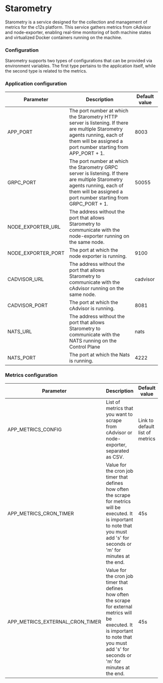 # Starometry

Starometry is a service designed for the collection and management of metrics for the c12s platform. This service gathers metrics from cAdvisor and node-exporter, enabling real-time monitoring of both machine states and virtualized Docker containers running on the machine.

### Configuration

Starometry supports two types of configurations that can be provided via environment variables. The first type pertains to the application itself, while the second type is related to the metrics.

### Application configuration

| Parameter          | Description                                                                                                                                                                                 | Default value |
| ------------------ | ------------------------------------------------------------------------------------------------------------------------------------------------------------------------------------------- | ------------- |
| APP_PORT           | The port number at which the Starometry HTTP server is listening. If there are multiple Starometry agents running, each of them will be assigned a port number starting from APP_PORT + 1.  | 8003          |
| GRPC_PORT          | The port number at which the Starometry GRPC server is listening. If there are multiple Starometry agents running, each of them will be assigned a port number starting from GRPC_PORT + 1. | 50055         |
| NODE_EXPORTER_URL  | The address without the port that allows Starometry to communicate with the node-exporter running on the same node.                                                                         |
| NODE_EXPORTER_PORT | The port at which the node exporter is running.                                                                                                                                             | 9100          |
| CADVISOR_URL       | The address without the port that allows Starometry to communicate with the cAdvisor running on the same node.                                                                              | cadvisor      |
| CADVISOR_PORT      | The port at which the cAdvisor is running.                                                                                                                                                  | 8081          |
| NATS_URL           | The address without the port that allows Starometry to communicate with the NATS running on the Control Plane                                                                               | nats          |
| NATS_PORT          | The port at which the Nats is running.                                                                                                                                                      | 4222          |

### Metrics configuration

| Parameter                       | Description                                                                                                                                                                                    | Default value                   |
| ------------------------------- | ---------------------------------------------------------------------------------------------------------------------------------------------------------------------------------------------- | ------------------------------- |
| APP_METRICS_CONFIG              | List of metrics that you want to scrape from cAdvisor or node-exporter, separated as CSV.                                                                                                      | Link to default list of metrics |
| APP_METRICS_CRON_TIMER          | Value for the cron job timer that defines how often the scrape for metrics will be executed. It is important to note that you must add 's' for seconds or 'm' for minutes at the end.          | 45s                             |
| APP_METRICS_EXTERNAL_CRON_TIMER | Value for the cron job timer that defines how often the scrape for external metrics will be executed. It is important to note that you must add 's' for seconds or 'm' for minutes at the end. | 45s                             |
